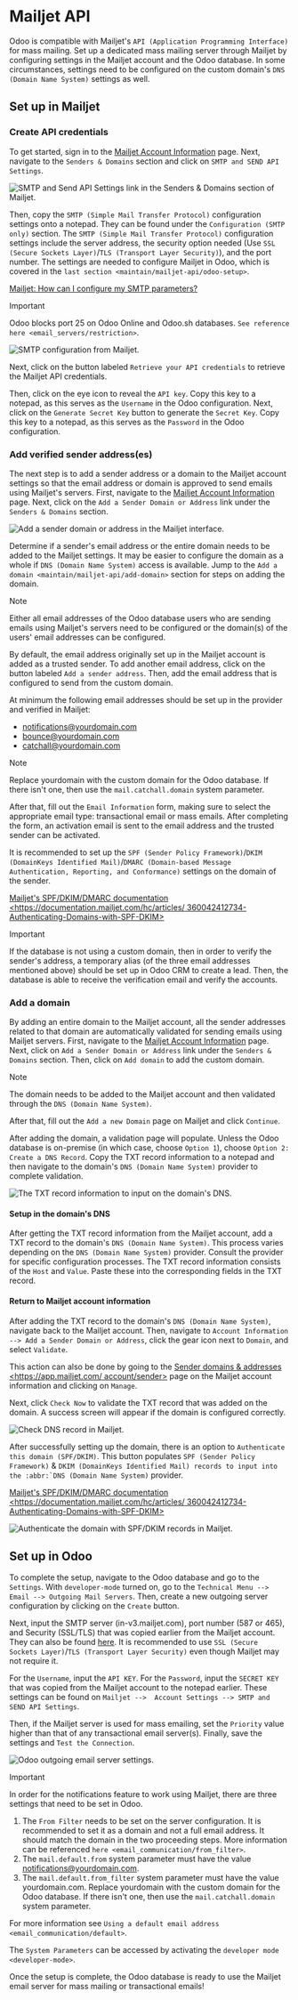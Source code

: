 # Mailjet API

Odoo is compatible with Mailjet's
`API (Application Programming Interface)` for mass mailing. Set up a
dedicated mass mailing server through Mailjet by configuring settings in
the Mailjet account and the Odoo database. In some circumstances,
settings need to be configured on the custom domain's
`DNS (Domain Name System)` settings as well.

## Set up in Mailjet

### Create API credentials

To get started, sign in to the [Mailjet Account
Information](https://app.mailjet.com/account) page. Next, navigate to
the `Senders & Domains` section and click on `SMTP and
SEND API Settings`.

<img src="mailjet_api/api-settings.png" class="align-center"
alt="SMTP and Send API Settings link in the Senders &amp; Domains section of Mailjet." />

Then, copy the `SMTP (Simple Mail Transfer Protocol)` configuration
settings onto a notepad. They can be found under the
`Configuration (SMTP only)` section. The `SMTP (Simple
Mail Transfer Protocol)` configuration settings include the server
address, the security option needed (Use
`SSL (Secure Sockets Layer)`/`TLS (Transport Layer Security)`), and the
port number. The settings are needed to configure Mailjet in Odoo, which
is covered in the `last section <maintain/mailjet-api/odoo-setup>`.

<div class="seealso">

[Mailjet: How can I configure my SMTP
parameters?](https://documentation.mailjet.com/hc/articles/360043229473)

</div>

> [!IMPORTANT]
> Odoo blocks <span class="title-ref">port 25</span> on Odoo Online and
> Odoo.sh databases. `See reference here
> <email_servers/restriction>`.

<img src="mailjet_api/smtp-config.png" class="align-center"
alt="SMTP configuration from Mailjet." />

Next, click on the button labeled `Retrieve your API credentials` to
retrieve the Mailjet API credentials.

Then, click on the eye icon to reveal the `API key`. Copy this key to a
notepad, as this serves as the `Username` in the Odoo configuration.
Next, click on the `Generate Secret Key` button to generate the
`Secret Key`. Copy this key to a notepad, as this serves as the
`Password` in the Odoo configuration.

### Add verified sender address(es)

The next step is to add a sender address or a domain to the Mailjet
account settings so that the email address or domain is approved to send
emails using Mailjet's servers. First, navigate to the [Mailjet Account
Information](https://app.mailjet.com/account) page. Next, click on the
`Add a Sender Domain or Address` link under the `Senders & Domains`
section.

<img src="mailjet_api/add-domain-email.png" class="align-center"
alt="Add a sender domain or address in the Mailjet interface." />

Determine if a sender's email address or the entire domain needs to be
added to the Mailjet settings. It may be easier to configure the domain
as a whole if `DNS (Domain Name System)` access is available. Jump to
the `Add a domain <maintain/mailjet-api/add-domain>` section for steps
on adding the domain.

> [!NOTE]
> Either all email addresses of the Odoo database users who are sending
> emails using Mailjet's servers need to be configured or the domain(s)
> of the users' email addresses can be configured.

By default, the email address originally set up in the Mailjet account
is added as a trusted sender. To add another email address, click on the
button labeled `Add a sender address`. Then, add the email address that
is configured to send from the custom domain.

At minimum the following email addresses should be set up in the
provider and verified in Mailjet:

- notifications@yourdomain.com
- bounce@yourdomain.com
- catchall@yourdomain.com

> [!NOTE]
> Replace <span class="title-ref">yourdomain</span> with the custom
> domain for the Odoo database. If there isn't one, then use the
> `mail.catchall.domain` system parameter.

After that, fill out the `Email Information` form, making sure to select
the appropriate email type: transactional email or mass emails. After
completing the form, an activation email is sent to the email address
and the trusted sender can be activated.

It is recommended to set up the
`SPF (Sender Policy Framework)`/`DKIM (DomainKeys
Identified Mail)`/`DMARC (Domain-based Message Authentication, Reporting, and
Conformance)` settings on the domain of the sender.

<div class="seealso">

[Mailjet's SPF/DKIM/DMARC documentation
\<https://documentation.mailjet.com/hc/articles/
360042412734-Authenticating-Domains-with-SPF-DKIM\>]()

</div>

> [!IMPORTANT]
> If the database is not using a custom domain, then in order to verify
> the sender's address, a temporary alias (of the three email addresses
> mentioned above) should be set up in Odoo CRM to create a lead. Then,
> the database is able to receive the verification email and verify the
> accounts.

### Add a domain

By adding an entire domain to the Mailjet account, all the sender
addresses related to that domain are automatically validated for sending
emails using Mailjet servers. First, navigate to the [Mailjet Account
Information](https://app.mailjet.com/account) page. Next, click on
`Add a Sender Domain or Address` link under the `Senders & Domains`
section. Then, click on `Add domain` to add the custom domain.

> [!NOTE]
> The domain needs to be added to the Mailjet account and then validated
> through the `DNS
> (Domain Name System)`.

After that, fill out the `Add a new Domain` page on Mailjet and click
`Continue`.

After adding the domain, a validation page will populate. Unless the
Odoo database is on-premise (in which case, choose `Option 1`), choose
`Option 2: Create a DNS Record`. Copy the TXT record information to a
notepad and then navigate to the domain's `DNS (Domain
Name System)` provider to complete validation.

<img src="mailjet_api/host-value-dns.png" class="align-center"
alt="The TXT record information to input on the domain&#39;s DNS." />

#### Setup in the domain's DNS

After getting the TXT record information from the Mailjet account, add a
TXT record to the domain's `DNS (Domain Name System)`. This process
varies depending on the `DNS (Domain Name
System)` provider. Consult the provider for specific configuration
processes. The TXT record information consists of the `Host` and
`Value`. Paste these into the corresponding fields in the TXT record.

#### Return to Mailjet account information

After adding the TXT record to the domain's `DNS (Domain Name System)`,
navigate back to the Mailjet account. Then, navigate to
`Account Information --> Add a Sender Domain or
Address`, click the gear icon next to `Domain`, and select `Validate`.

This action can also be done by going to the [Sender domains & addresses
\<https://app.mailjet.com/ account/sender\>]() page on the Mailjet
account information and clicking on `Manage`.

Next, click `Check Now` to validate the TXT record that was added on the
domain. A success screen will appear if the domain is configured
correctly.

<img src="mailjet_api/check-dns.png" class="align-center"
alt="Check DNS record in Mailjet." />

After successfully setting up the domain, there is an option to
`Authenticate this domain
(SPF/DKIM)`. This button populates `SPF (Sender Policy Framework)` &
`` DKIM (DomainKeys
Identified Mail) records to input into the :abbr:`DNS (Domain Name System) ``
provider.

<div class="seealso">

[Mailjet's SPF/DKIM/DMARC documentation
\<https://documentation.mailjet.com/hc/articles/
360042412734-Authenticating-Domains-with-SPF-DKIM\>]()

</div>

<img src="mailjet_api/authenticate.png" class="align-center"
alt="Authenticate the domain with SPF/DKIM records in Mailjet." />

## Set up in Odoo

To complete the setup, navigate to the Odoo database and go to the
`Settings`. With `developer-mode` turned on, go to the
`Technical Menu --> Email --> Outgoing
Mail Servers`. Then, create a new outgoing server configuration by
clicking on the `Create` button.

Next, input the <span class="title-ref">SMTP server</span>
(in-v3.mailjet.com), <span class="title-ref">port number</span> (587 or
465), and <span class="title-ref">Security (SSL/TLS)</span> that was
copied earlier from the Mailjet account. They can also be found
[here](https://app.mailjet.com/account/setup). It is recommended to use
`SSL (Secure Sockets
Layer)`/`TLS (Transport Layer Security)` even though Mailjet may not
require it.

For the `Username`, input the `API KEY`. For the `Password`, input the
`SECRET KEY` that was copied from the Mailjet account to the notepad
earlier. These settings can be found on
`Mailjet -->  Account Settings --> SMTP and SEND API
Settings`.

Then, if the Mailjet server is used for mass emailing, set the
`Priority` value higher than that of any transactional email server(s).
Finally, save the settings and `Test the
Connection`.

<img src="mailjet_api/server-settings.png" class="align-center"
alt="Odoo outgoing email server settings." />

> [!IMPORTANT]
> In order for the notifications feature to work using Mailjet, there
> are three settings that need to be set in Odoo.
>
> 1.  The `From Filter` needs to be set on the server configuration. It
>     is recommended to set it as a domain and not a full email address.
>     It should match the domain in the two proceeding steps. More
>     information can be referenced `here
>     <email_communication/from_filter>`.
> 2.  The `mail.default.from` system parameter must have the value
>     <span class="title-ref">notifications@yourdomain.com</span>.
> 3.  The `mail.default.from_filter` system parameter must have the
>     value <span class="title-ref">yourdomain.com</span>. Replace
>     <span class="title-ref">yourdomain</span> with the custom domain
>     for the Odoo database. If there isn't one, then use the
>     `mail.catchall.domain` system parameter.
>
> For more information see
> `Using a default email address <email_communication/default>`.
>
> The `System Parameters` can be accessed by activating the
> `developer mode
> <developer-mode>`.

Once the setup is complete, the Odoo database is ready to use the
Mailjet email server for mass mailing or transactional emails!

